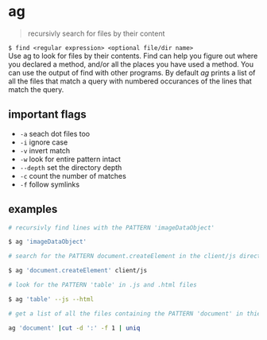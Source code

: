 # ag
> recursivly search for files by their content
  
`$ find <regular expression> <optional file/dir name>`  
Use ag to look for files by their contents. Find can help you figure out where you declared a method, and/or all the places you have used a method. You can use the output of find with other programs. By default *ag* prints a list of all the files that match a query with numbered occurances of the lines that match the query.

## important flags
* `-a` seach dot files too
* `-i` ignore case
* `-v` invert match 
* `-w` look for entire pattern intact
* `--depth` set the directory depth 
* `-c` count the number of matches
* `-f` follow symlinks

## examples
``` sh
# recursivly find lines with the PATTERN 'imageDataObject' 

$ ag 'imageDataObject'
```

``` sh
# search for the PATTERN document.createElement in the client/js directory

$ ag 'document.createElement' client/js
```

``` sh
# look for the PATTERN 'table' in .js and .html files

$ ag 'table' --js --html
```

``` sh
# get a list of all the files containing the PATTERN 'document' in thier contents

ag 'document' |cut -d ':' -f 1 | uniq
```
